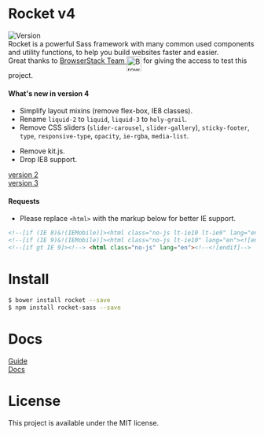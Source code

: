 # Rocket v4

![Version](https://img.shields.io/badge/Version-4.0.0-blue.svg)   
Rocket is a powerful Sass framework with many common used components and utility functions, to help you build websites faster and easier.    
Great thanks to [BrowserStack Team <img src="https://avatars0.githubusercontent.com/u/1119453?v=3&s=200" alt="BrowserStack" width=30 align=top>](http://www.browserstack.com/) for giving the access to test this project.  

#### What's new in version 4
- Simplify layout mixins (remove flex-box, IE8 classes).  
- Rename `liquid-2` to `liquid`, `liquid-3` to `holy-grail`.
- Remove CSS sliders (`slider-carousel`, `slider-gallery`), `sticky-footer`, `type`, `responsive-type`, `opacity`, `ie-rgba`, `media-list`.
<!-- - Add acceessibility support. -->
- Remove kit.js.
- Drop IE8 support.

[version 2](https://github.com/ganlanyuan/rocket/tree/v2)   
[version 3](https://github.com/ganlanyuan/rocket/tree/v3)   

#### Requests
+ Please replace `<html>` with the markup below for better IE support.
``` html
<!--[if (IE 8)&!(IEMobile)]><html class="no-js lt-ie10 lt-ie9" lang="en"><![endif]-->
<!--[if (IE 9)&!(IEMobile)]><html class="no-js lt-ie10" lang="en"><![endif]-->
<!--[if gt IE 9]><!--> <html class="no-js" lang="en"><!--<![endif]-->
```

# Install

```` bash
$ bower install rocket --save
$ npm install rocket-sass --save
````

# Docs
[Guide](https://ganlanyuan.github.io/rocket.site/v4/guide.html)  
[Docs](https://ganlanyuan.github.io/rocket.site/v4/docs.html)  

# License
This project is available under the MIT license.